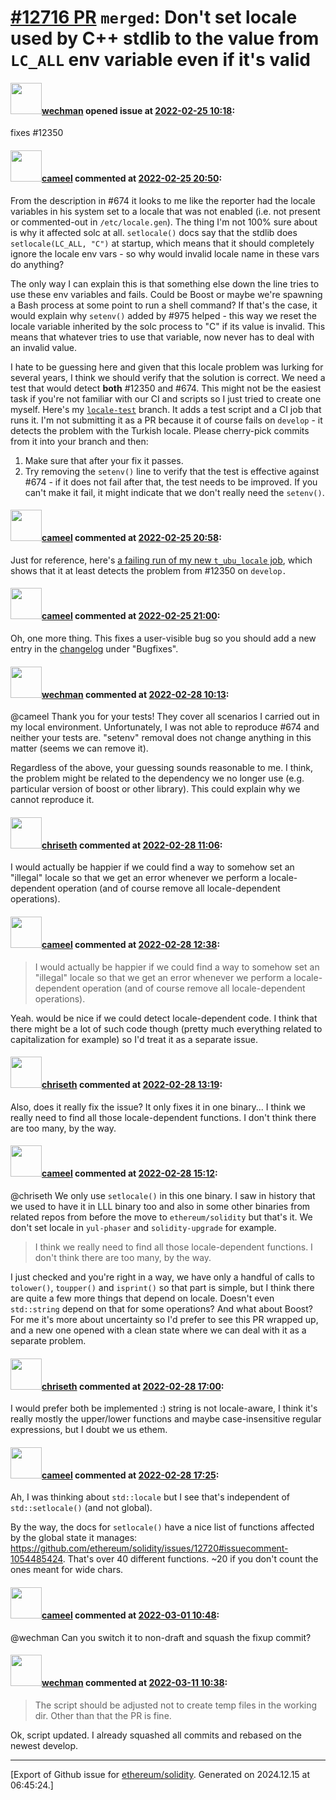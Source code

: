 # [\#12716 PR](https://github.com/ethereum/solidity/pull/12716) `merged`: Don't set locale used by C++ stdlib to the value from `LC_ALL` env variable even if it's valid

#### <img src="https://avatars.githubusercontent.com/u/37188783?u=f347552ad58d12640eb67b711569f3f1e0e7755a&v=4" width="50">[wechman](https://github.com/wechman) opened issue at [2022-02-25 10:18](https://github.com/ethereum/solidity/pull/12716):

fixes #12350 

#### <img src="https://avatars.githubusercontent.com/u/137030?v=4" width="50">[cameel](https://github.com/cameel) commented at [2022-02-25 20:50](https://github.com/ethereum/solidity/pull/12716#issuecomment-1051256547):

From the description in #674 it looks to me like the reporter had the locale variables in his system set to a locale that was not enabled (i.e. not present or commented-out in `/etc/locale.gen`). The thing I'm not 100% sure about is why it affected solc at all. `setlocale()` docs say that the stdlib does `setlocale(LC_ALL, "C")` at startup, which means that it should completely ignore the locale env vars - so why would invalid locale name in these vars do anything?

The only way I can explain this is that something else down the line tries to use these env variables and fails. Could be Boost or maybe we're spawning a Bash process at some point to run a shell command? If that's the case, it would explain why `setenv()` added by #975 helped - this way we reset the locale variable inherited by the solc process to "C" if its value is invalid. This means that whatever tries to use that variable, now never has to deal with an invalid value.

I hate to be guessing here and given that this locale problem was lurking for several years, I think we should verify that the solution is correct. We need a test that would detect **both** #12350 and #674. This might not be the easiest task if you're not familiar with our CI and scripts so I just tried to create one myself. Here's my [`locale-test`](https://github.com/ethereum/solidity/tree/locale-test) branch. It adds a test script and a CI job that runs it. I'm not submitting it as a PR because it of course fails on `develop` - it detects the problem with the Turkish locale. Please cherry-pick commits from it into your branch and then:
1) Make sure that after your fix it passes.
2) Try removing the `setenv()` line to verify that the test is effective against #674 - if it does not fail after that, the test needs to be improved. If you can't make it fail, it might indicate that we don't really need the `setenv()`.

#### <img src="https://avatars.githubusercontent.com/u/137030?v=4" width="50">[cameel](https://github.com/cameel) commented at [2022-02-25 20:58](https://github.com/ethereum/solidity/pull/12716#issuecomment-1051261952):

Just for reference, here's [a failing run of my new `t_ubu_locale` job](https://app.circleci.com/pipelines/github/ethereum/solidity/22448/workflows/709f21c2-45cd-4c27-bca6-daab095e62d9/jobs/985548), which shows that it at least detects the problem from #12350 on `develop.`

#### <img src="https://avatars.githubusercontent.com/u/137030?v=4" width="50">[cameel](https://github.com/cameel) commented at [2022-02-25 21:00](https://github.com/ethereum/solidity/pull/12716#issuecomment-1051263856):

Oh, one more thing. This fixes a user-visible bug so you should add a new entry in the [changelog](https://github.com/ethereum/solidity/blob/develop/Changelog.md) under "Bugfixes".

#### <img src="https://avatars.githubusercontent.com/u/37188783?u=f347552ad58d12640eb67b711569f3f1e0e7755a&v=4" width="50">[wechman](https://github.com/wechman) commented at [2022-02-28 10:13](https://github.com/ethereum/solidity/pull/12716#issuecomment-1054096720):

@cameel  Thank you for your tests! They cover all scenarios I carried out in my local environment. Unfortunately, I was not able to reproduce #674 and neither your tests are. "setenv" removal does not change anything in this matter (seems we can remove it).

Regardless of the above, your guessing sounds reasonable to me. I think, the problem might be related to the dependency we no longer use (e.g. particular version of boost or other library). This could explain why we cannot reproduce it.

#### <img src="https://avatars.githubusercontent.com/u/9073706?v=4" width="50">[chriseth](https://github.com/chriseth) commented at [2022-02-28 11:06](https://github.com/ethereum/solidity/pull/12716#issuecomment-1054141878):

I would actually be happier if we could find a way to somehow set an "illegal" locale so that we get an error whenever we perform a locale-dependent operation (and of course remove all locale-dependent operations).

#### <img src="https://avatars.githubusercontent.com/u/137030?v=4" width="50">[cameel](https://github.com/cameel) commented at [2022-02-28 12:38](https://github.com/ethereum/solidity/pull/12716#issuecomment-1054214881):

> I would actually be happier if we could find a way to somehow set an "illegal" locale so that we get an error whenever we perform a locale-dependent operation (and of course remove all locale-dependent operations).

Yeah. would be nice if we could detect locale-dependent code. I think that there might be a lot of such code though (pretty much everything related to capitalization for example) so I'd treat it as a separate issue.

#### <img src="https://avatars.githubusercontent.com/u/9073706?v=4" width="50">[chriseth](https://github.com/chriseth) commented at [2022-02-28 13:19](https://github.com/ethereum/solidity/pull/12716#issuecomment-1054249313):

Also, does it really fix the issue? It only fixes it in one binary...
I think we really need to find all those locale-dependent functions. I don't think there are too many, by the way.

#### <img src="https://avatars.githubusercontent.com/u/137030?v=4" width="50">[cameel](https://github.com/cameel) commented at [2022-02-28 15:12](https://github.com/ethereum/solidity/pull/12716#issuecomment-1054356096):

@chriseth We only use `setlocale()` in this one binary. I saw in history that we used to have it in LLL binary too and also in some other binaries from related repos from before the move to `ethereum/solidity` but that's it. We don't set locale in `yul-phaser` and `solidity-upgrade` for example.

> I think we really need to find all those locale-dependent functions. I don't think there are too many, by the way.

I just checked and you're right in a way, we have only a handful of calls to `tolower()`, `toupper()` and `isprint()` so that part is simple, but I think there are quite a few more things that depend on locale. Doesn't even `std::string` depend on that for some operations? And what about Boost? For me it's more about uncertainty so I'd prefer to see this PR wrapped up, and a new one opened with a clean state where we can deal with it as a separate problem.

#### <img src="https://avatars.githubusercontent.com/u/9073706?v=4" width="50">[chriseth](https://github.com/chriseth) commented at [2022-02-28 17:00](https://github.com/ethereum/solidity/pull/12716#issuecomment-1054464157):

I would prefer both be implemented :)
string is not locale-aware, I think it's really mostly the upper/lower functions and maybe case-insensitive regular expressions, but I doubt we us ethem.

#### <img src="https://avatars.githubusercontent.com/u/137030?v=4" width="50">[cameel](https://github.com/cameel) commented at [2022-02-28 17:25](https://github.com/ethereum/solidity/pull/12716#issuecomment-1054488602):

Ah, I was thinking about `std::locale` but I see that's independent of `std::setlocale()` (and not global).

By the way, the docs for `setlocale()` have a nice list of functions affected by the global state it manages: https://github.com/ethereum/solidity/issues/12720#issuecomment-1054485424. That's over 40 different functions. ~20 if you don't count the ones meant for wide chars.

#### <img src="https://avatars.githubusercontent.com/u/137030?v=4" width="50">[cameel](https://github.com/cameel) commented at [2022-03-01 10:48](https://github.com/ethereum/solidity/pull/12716#issuecomment-1055293460):

@wechman Can you switch it to non-draft and squash the fixup commit?

#### <img src="https://avatars.githubusercontent.com/u/37188783?u=f347552ad58d12640eb67b711569f3f1e0e7755a&v=4" width="50">[wechman](https://github.com/wechman) commented at [2022-03-11 10:38](https://github.com/ethereum/solidity/pull/12716#issuecomment-1064989207):

> The script should be adjusted not to create temp files in the working dir. Other than that the PR is fine.

Ok, script updated. I already squashed all commits and rebased on the newest develop.


-------------------------------------------------------------------------------



[Export of Github issue for [ethereum/solidity](https://github.com/ethereum/solidity). Generated on 2024.12.15 at 06:45:24.]
